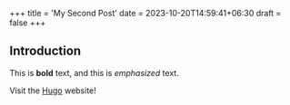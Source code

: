 +++
title = 'My Second Post'
date = 2023-10-20T14:59:41+06:30
draft = false
+++
## Introduction

This is **bold** text, and this is *emphasized* text.

Visit the [Hugo](https://gohugo.io) website!